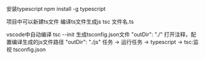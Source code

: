 安装typescript
npm install -g typescript

项目中可以新建ts文件
编译ts文件生成js  tsc 文件名.ts

vscode中自动编译
tsc --init 生成tsconfig.json文件
"outDir": "./" 打开注释，配置编译生成的js文件路径
"outDir": "./js"
任务  ->  运行任务  ->  typescript  ->  tsc:监视 tsconfig.json


